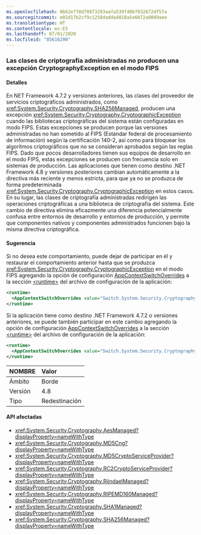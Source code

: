 ```yaml
---
ms.openlocfilehash: 0b62eff8d70873293aafa539f40bf032672df57a
ms.sourcegitcommit: e02d17b2cf9c1258dadda4810a5e6072a0089aee
ms.translationtype: HT
ms.contentlocale: es-ES
ms.lasthandoff: 07/01/2020
ms.locfileid: "85616290"
---
```

### <a name="managed-cryptography-classes-do-not-throw-a-cryptographyexception-in-fips-mode"></a>Las clases de criptografía administradas no producen una excepción CryptographyException en el modo FIPS

#### <a name="details"></a>Detalles

En NET Framework 4.7.2 y versiones anteriores, las clases del proveedor de servicios criptográficos administrados, como <xref:System.Security.Cryptography.SHA256Managed>, producen una excepción <xref:System.Security.Cryptography.CryptographicException> cuando las bibliotecas criptográficas del sistema están configuradas en modo FIPS. Estas excepciones se producen porque las versiones administradas no han sometido al FIPS (Estándar federal de procesamiento de información) según la certificación 140-2, así como para bloquear los algoritmos criptográficos que no se consideran aprobados según las reglas FIPS.  Dado que pocos desarrolladores tienen sus equipos de desarrollo en el modo FIPS, estas excepciones se producen con frecuencia solo en sistemas de producción. Las aplicaciones que tienen como destino .NET Framework 4.8 y versiones posteriores cambian automáticamente a la directiva más reciente y menos estricta, para que ya no se produzca de forma predeterminada <xref:System.Security.Cryptography.CryptographicException> en estos casos. En su lugar, las clases de criptografía administradas redirigen las operaciones criptográficas a una biblioteca de criptografía del sistema. Este cambio de directiva elimina eficazmente una diferencia potencialmente confusa entre entornos de desarrollo y entornos de producción, y permite que componentes nativos y componentes administrados funcionen bajo la misma directiva criptográfica.

#### <a name="suggestion"></a>Sugerencia

Si no desea este comportamiento, puede dejar de participar en él y restaurar el comportamiento anterior hasta que se produzca <xref:System.Security.Cryptography.CryptographicException> en el modo FIPS agregando la opción de configuración [AppContextSwitchOverrides](~/docs/framework/configure-apps/file-schema/runtime/appcontextswitchoverrides-element.md) a la sección [\<runtime>](~/docs/framework/configure-apps/file-schema/runtime/runtime-element.md) del archivo de configuración de la aplicación:

```xml
<runtime>
  <AppContextSwitchOverrides value="Switch.System.Security.Cryptography.UseLegacyFipsThrow=true" />
</runtime>
```

Si la aplicación tiene como destino .NET Framework 4.7.2 o versiones anteriores, se puede también participar en este cambio agregando la opción de configuración [AppContextSwitchOverrides](~/docs/framework/configure-apps/file-schema/runtime/appcontextswitchoverrides-element.md) a la sección [\<runtime>](~/docs/framework/configure-apps/file-schema/runtime/runtime-element.md) del archivo de configuración de la aplicación:

```xml
<runtime>
  <AppContextSwitchOverrides value="Switch.System.Security.Cryptography.UseLegacyFipsThrow=false" />
</runtime>
```

| NOMBRE    | Valor       |
|:--------|:------------|
| Ámbito   | Borde        |
| Versión | 4.8         |
| Tipo    | Redestinación |

#### <a name="affected-apis"></a>API afectadas

- <xref:System.Security.Cryptography.AesManaged?displayProperty=nameWithType>
- <xref:System.Security.Cryptography.MD5Cng?displayProperty=nameWithType>
- <xref:System.Security.Cryptography.MD5CryptoServiceProvider?displayProperty=nameWithType>
- <xref:System.Security.Cryptography.RC2CryptoServiceProvider?displayProperty=nameWithType>
- <xref:System.Security.Cryptography.RijndaelManaged?displayProperty=nameWithType>
- <xref:System.Security.Cryptography.RIPEMD160Managed?displayProperty=nameWithType>
- <xref:System.Security.Cryptography.SHA1Managed?displayProperty=nameWithType>
- <xref:System.Security.Cryptography.SHA256Managed?displayProperty=nameWithType>

